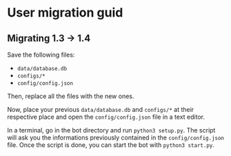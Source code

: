 # User migration guid

## Migrating 1.3 -> 1.4

Save the following files:
- `data/database.db`
- `configs/*`
- `config/config.json`

Then, replace all the files with the new ones.

Now, place your previous `data/database.db` and  `configs/*` at their respective place and open the `config/config.json` file in a text editor.

In a terminal, go in the bot directory and run `python3 setup.py`. The script will ask you the informations previously contained in the `config/config.json` file. Once the script is done, you can start the bot with `python3 start.py`.